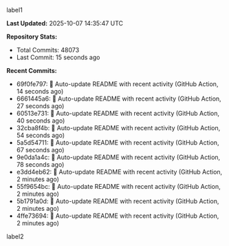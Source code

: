 
label1 
<!-- ACTIVITY_START -->
**Last Updated:** 2025-10-07 14:35:47 UTC

**Repository Stats:**
- Total Commits: 48073
- Last Commit: 15 seconds ago

**Recent Commits:**
- 69f0fe797: 🤖 Auto-update README with recent activity (GitHub Action, 14 seconds ago)
- 6661445a6: 🤖 Auto-update README with recent activity (GitHub Action, 27 seconds ago)
- 60513e731: 🤖 Auto-update README with recent activity (GitHub Action, 40 seconds ago)
- 32cba8f4b: 🤖 Auto-update README with recent activity (GitHub Action, 54 seconds ago)
- 5a5d54711: 🤖 Auto-update README with recent activity (GitHub Action, 67 seconds ago)
- 9e0da1a4c: 🤖 Auto-update README with recent activity (GitHub Action, 78 seconds ago)
- e3dd4eb62: 🤖 Auto-update README with recent activity (GitHub Action, 2 minutes ago)
- 55f9654bc: 🤖 Auto-update README with recent activity (GitHub Action, 2 minutes ago)
- 5b1791a0d: 🤖 Auto-update README with recent activity (GitHub Action, 2 minutes ago)
- 4ffe73694: 🤖 Auto-update README with recent activity (GitHub Action, 2 minutes ago)
<!-- ACTIVITY_END -->

label2

